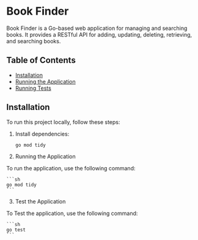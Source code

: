 # Book Finder

Book Finder is a Go-based web application for managing and searching books. It provides a RESTful API for adding, updating, deleting, retrieving, and searching books.

## Table of Contents

- [Installation](#installation)
- [Running the Application](#running-the-application)
- [Running Tests](#running-tests)

## Installation

To run this project locally, follow these steps:


1. Install dependencies:

    ```sh
    go mod tidy
    ```

2. Running the Application

  To run the application, use the following command:

    ```sh
    go mod tidy
    ```


3. Test the Application

  To Test the application, use the following command:

    ```sh
    go test
    ```

